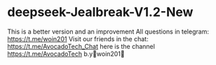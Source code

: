 # deepseek-Jealbreak-V1.2-New
This is a better version and an improvement All questions in telegram: https://t.me/woin201
Visit our friends in the chat: https://t.me/AvocadoTech_Chat
here is the channel https://t.me/AvocadoTech
b.y🌵woin201🌵
